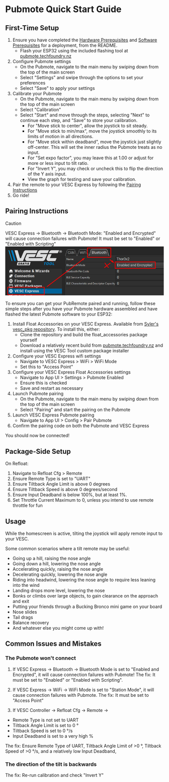 # Pubmote Quick Start Guide

## First-Time Setup

1. Ensure you have completed the [Hardware Prerequisites](/README.md#hardware-prerequisites) and [Software Prerequisites](/README.md#software-prerequisites) for a deployment, from the README.
    - Flash your ESP32 using the included flashing tool at [pubmote.techfoundry.nz](https://pubmote.techfoundry.nz/)
2. Configure Pubmote settings
    - On the Pubmote, navigate to the main menu by swiping down from the top of the main screen
    - Select "Settings" and swipe through the options to set your preferences
    - Select "Save" to apply your settings
3. Calibrate your Pubmote
    - On the Pubmote, navigate to the main menu by swiping down from the top of the main screen
    - Select "Calibration"
    - Select "Start" and move through the steps, selecting "Next" to continue each step, and "Save" to store your calibration.
        - For "Move stick to center", allow the joystick to sit steady.
        - For "Move stick to min/max", move the joystick smoothly to its limits of motion in all directions.
        - For "Move stick within deadband", move the joystick just slightly off-center. This will set the inner radius the Pubmote treats as no input.
        - For "Set expo factor", you may leave this at 1.00 or adjust for more or less input to tilt ratio.
        - For "Invert Y", you may check or uncheck this to flip the direction of the Y axis input.
        - View the graph for testing and save your calibration.
4. Pair the remote to your VESC Express by following the [Pairing Instructions](#pairing-instructions)
5. Go ride!

## Pairing Instructions

> [!CAUTION]
> VESC Express -> Bluetooth -> Bluetooth Mode: "Enabled and Encrypted" will cause connection failures with Pubmote! It must be set to "Enabled" or "Enabled with Scripting"
> ![alt text](bt_encrypted.png)

To ensure you can get your PubRemote paired and running, follow these simple steps after you have your Pubmote hardware assembled and have flashed the latest Pubmote software to your ESP32:

1. Install Float Accessories on your VESC Express. Available from [Syler's vesc_pkg repository](https://github.com/Relys/vesc_pkg). To install this, either:
    - Clone the repository and build the float_accessories package yourself
    - Download a relatively recent build from [pubmote.techfoundry.nz](https://pubmote.techfoundry.nz) and install using the VESC Tool custom package installer
2. Configure your VESC Express wifi settings
    - Navigate to VESC Express > WiFi > WiFi Mode
    - Set this to "Access Point"
3. Configure your VESC Express Float Accessories settings
    - Navigate to App UI > Settings > Pubmote Enabled
    - Ensure this is checked
    - Save and restart as necessary
4. Launch Pubmote pairing
    - On the Pubmote, navigate to the main menu by swiping down from the top of the main screen
    - Select "Pairing" and start the pairing on the Pubmote
5. Launch VESC Express Pubmote pairing
    - Navigate to App UI > Config > Pair Pubmote
6. Confirm the pairing code on both the Pubmote and VESC Express

You should now be connected!

## Package-Side Setup

On Refloat:
1. Navigate to Refloat Cfg > Remote
2. Ensure Remote Type is set to "UART"
3. Ensure Tiltback Angle Limit is above 0 degrees
4. Ensure Tiltback Speed is above 0 degrees/second
5. Ensure Input Deadband is below 100%, but at least 1%.
6. Set Throttle Current Maximum to 0, unless you intend to use remote throttle for fun

## Usage

While the homescreen is active, tilting the joystick will apply remote input to your VESC.

Some common scenarios where a tilt remote may be useful:
- Going up a hill, raising the nose angle
- Going down a hill, lowering the nose angle
- Accelerating quickly, raising the nose angle
- Decelerating quickly, lowering the nose angle
- Riding into headwind, lowering the nose angle to require less leaning into the wind
- Landing drops more level, lowering the nose
- Bonks or climbs over large objects, to gain clearance on the approach and exit
- Putting your friends through a Bucking Bronco mini game on your board
- Nose slides
- Tail drags
- Balance recovery
- And whatever else you might come up with!

## Common Issues and Mistakes

### The Pubmote won't connect
1. If VESC Express -> Bluetooth -> Bluetooth Mode is set to "Enabled and Encrypted", it will cause connection failures with Pubmote!
The fix: It must be set to "Enabled" or "Enabled with Scripting".

2. If VESC Express -> WiFi -> WiFi Mode is set to "Station Mode", it will cause connection failures with Pubmote.
The fix: It must be set to "Access Point"

3. If VESC Controller -> Refloat Cfg -> Remote ->
  - Remote Type is not set to UART
  - Tiltback Angle Limit is set to 0 °
  - Tiltback Speed is set to 0 °/s
  - Input Deadband is set to a very high %

The fix: Ensure Remote Type of  UART, Tiltback Angle Limit of >0 °, Tiltback Speed of >0 °/s, and a relatively low Input Deadband,

### The direction of the tilt is backwards
The fix: Re-run calibration and check "Invert Y"
